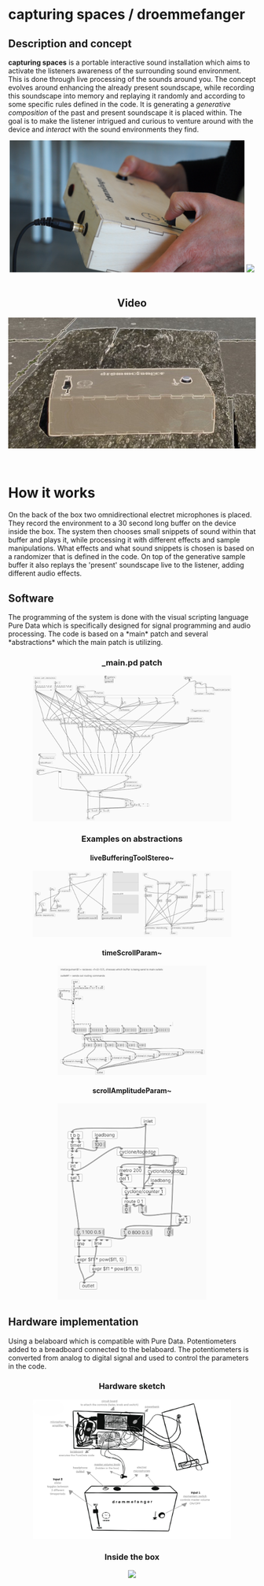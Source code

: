 <h1>capturing spaces / droemmefanger</h1>

<h2>Description and concept</h2>

**capturing spaces** is a portable interactive sound installation which aims to activate the listeners awareness of the surrounding sound environment. This is done through live processing of the sounds around you. The concept evolves around enhancing the already present soundscape, while recording this soundscape into memory and replaying it randomly and according to some specific rules defined in the code. It is generating a *generative composition* of the past and present soundscape it is placed within. The goal is to make the listener intrigued and curious to venture around with the device and *interact* with the sound environments they find.

<div align="center">
    <img src="img/capturing-spaces_exhibited_image-01.png" width="95%" />
    <img src="img/capturing-spaces_image-01-copy.png" width="95%"/>
</div>

<br>

<div align="center">
  <h2> Video </h2>

  [![Link to video of the design](/img/ThumbnailCapture-crop.jpg)](https://www.youtube.com/watch?v=Zv3LVDvMo8s)
</div>

<br>

<h1>How it works</h1>
On the back of the box two omnidirectional electret microphones is placed. They record the environment to a 30 second long buffer on the device inside the box. The system then chooses small snippets of sound within that buffer and plays it, while processing it with different effects and sample manipulations. What effects and what sound snippets is chosen is based on a randomizer that is defined in the code. On top of the generative sample buffer it also replays the 'present' soundscape live to the listener, adding different audio effects.

<h2>Software</h2>
The programming of the system is done with the visual scripting language Pure Data which is specifically designed for signal programming and audio processing. The code is based on a *main* patch and several *abstractions* which the main patch is utilizing.
<div align="center">
    <h3>_main.pd patch</h3>
    <img style="width: 80%" src="img/puredata-images/_main-pd_image.png" width="90%" />
    <h3>Examples on abstractions</h3>
    <h4>liveBufferingToolStereo~</h4>
    <img style="width: 80%" src="img/puredata-images/liveBufferingToolStereo~-pd_image.png" />
    <h4>timeScrollParam~</h4>
    <img style="width: 60%" src="img/puredata-images/timeScrollParam~-p_image.png" />
    <h4>scrollAmplitudeParam~</h4>
    <img style="width: 60%" src="img/puredata-images/scrollAmplitudeParam~-pd_image.png" />
</div>

<h2>Hardware implementation</h2>
Using a belaboard which is compatible with Pure Data.
Potentiometers added to a breadboard connected to the belaboard. The potentiometers is converted from analog to digital signal and used to control the parameters in the code.
<div align="center">
    <h3>Hardware sketch</h3>
    <img style="width: 80%" src="img/capturing-spaces_hardware-sketch.png" />
    <h3>Inside the box</h3>
    <img style="width: 80%" src="img/capturing-spaces_image-04-rotate90deg.png" />
</div>